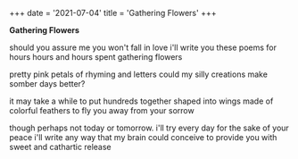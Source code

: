 +++
date = '2021-07-04'
title = 'Gathering Flowers'
+++

**Gathering Flowers**

should you assure me you won't fall in love
i'll write you these poems for hours
hours and hours spent gathering flowers 

pretty pink petals of rhyming and letters 
could my silly creations make somber days better?

it may take a while to put hundreds together
shaped into wings made of colorful feathers
to fly you away from your sorrow

though perhaps not today or tomorrow.
i'll try every day for the sake of your peace
i'll write any way that my brain could conceive 
to provide you with sweet and cathartic release